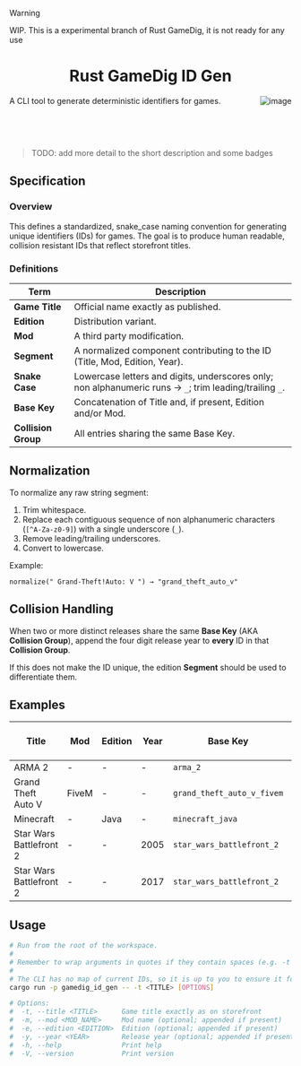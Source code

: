 > [!WARNING]  
> WIP. This is a experimental branch of Rust GameDig, it is not ready for any use

<h1 align="center">Rust GameDig ID Gen</h1>

<img align="right" src="https://github.com/user-attachments/assets/179d72f8-0c1f-4034-9852-b725254ece53" alt="image" />

A CLI tool to generate deterministic identifiers for games.

&nbsp;

&nbsp;

> TODO: add more detail to the short description and some badges

## Specification

### Overview

This defines a standardized, snake_case naming convention for generating unique identifiers (IDs) for games. The goal is to produce human readable, collision resistant IDs that reflect storefront titles.

### Definitions

| Term                | Description                                                                                             |
| ------------------- | ------------------------------------------------------------------------------------------------------- |
| **Game Title**      | Official name exactly as published.                                                                     |
| **Edition**         | Distribution variant.                                                                                   |
| **Mod**             | A third party modification.                                                                             |
| **Segment**         | A normalized component contributing to the ID (Title, Mod, Edition, Year).                              |
| **Snake Case**      | Lowercase letters and digits, underscores only; non alphanumeric runs → `_`; trim leading/trailing `_`. |
| **Base Key**        | Concatenation of Title and, if present, Edition and/or Mod.                                             |
| **Collision Group** | All entries sharing the same Base Key.                                                                  |

## Normalization

To normalize any raw string segment:

1. Trim whitespace.
2. Replace each contiguous sequence of non alphanumeric characters (`[^A-Za-z0-9]`) with a single underscore (`_`).
3. Remove leading/trailing underscores.
4. Convert to lowercase.

Example:

```plain
normalize(" Grand-Theft!Auto: V ") → "grand_theft_auto_v"
```

## Collision Handling

When two or more distinct releases share the same **Base Key** (AKA **Collision Group**), append the four digit release year to **every** ID in that **Collision Group**.

If this does not make the ID unique, the edition **Segment** should be used to differentiate them.

## Examples

| Title                   | Mod   | Edition | Year | Base Key                   | Base Key Collision | Final ID                       |
| ----------------------- | ----- | ------- | ---- | -------------------------- | ------------------ | ------------------------------ |
| ARMA 2                  | -     | -       | -    | `arma_2`                   | No                 | `arma_2`                       |
| Grand Theft Auto V      | FiveM | -       | -    | `grand_theft_auto_v_fivem` | No                 | `grand_theft_auto_v_fivem`     |
| Minecraft               | -     | Java    | -    | `minecraft_java`           | No                 | `minecraft_java`               |
| Star Wars Battlefront 2 | -     | -       | 2005 | `star_wars_battlefront_2`  | Yes                | `star_wars_battlefront_2_2005` |
| Star Wars Battlefront 2 | -     | -       | 2017 | `star_wars_battlefront_2`  | Yes                | `star_wars_battlefront_2_2017` |

## Usage

```bash
# Run from the root of the workspace.
#
# Remember to wrap arguments in quotes if they contain spaces (e.g. -t "ARMA 2").
#
# The CLI has no map of current IDs, so it is up to you to ensure it follows the spec.
cargo run -p gamedig_id_gen -- -t <TITLE> [OPTIONS]

# Options:
#  -t, --title <TITLE>      Game title exactly as on storefront
#  -m, --mod <MOD_NAME>     Mod name (optional; appended if present)
#  -e, --edition <EDITION>  Edition (optional; appended if present)
#  -y, --year <YEAR>        Release year (optional; appended if present)
#  -h, --help               Print help
#  -V, --version            Print version
```
